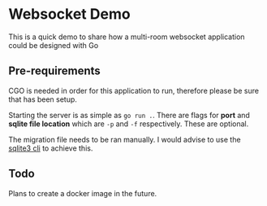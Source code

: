 # Websocket Demo

This is a quick demo to share how a multi-room websocket application could be designed with Go

## Pre-requirements

CGO is needed in order for this application to run, therefore please be sure that has been setup.

Starting the server is as simple as `go run .`. There are flags for **port** and **sqlite file location** which are `-p` and `-f` respectively. These are optional.

The migration file needs to be ran manually. I would advise to use the [sqlite3 cli](https://sqlite.org/cli.html#:~:text=Start%20the%20sqlite3%20program%20by,name%20will%20be%20created%20automatically.) to achieve this.

## Todo

Plans to create a docker image in the future.
